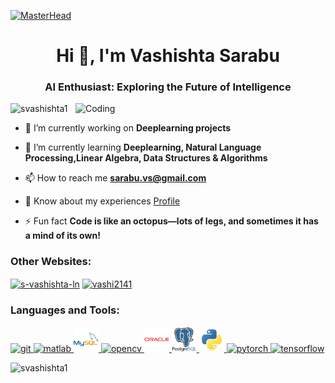 [![MasterHead](https://static.vecteezy.com/system/resources/previews/042/972/782/non_2x/topographic-map-pattern-background-abstract-mountain-terrain-map-background-with-abstract-shape-line-texture-design-illustration-for-wall-art-fabric-packaging-web-banner-wallpaper-vector.jpg)](https://svashishta1.io)
<h1 align="center">Hi 👋, I'm Vashishta Sarabu</h1>
<h3 align="center">AI Enthusiast: Exploring the Future of Intelligence</h3>
<img align="right" alt="Coding" width="400" src="https://cdn.dribbble.com/users/1162077/screenshots/3848914/media/7ed7d5ca074b48b328150e5a231e8d1f.gif">
<p align="left"> <img src="https://komarev.com/ghpvc/?username=svashishta1&label=Profile%20views&color=0e75b6&style=flat" alt="svashishta1" /> </p>

- 🔭 I’m currently working on **Deeplearning projects**

- 🌱 I’m currently learning **Deeplearning, Natural Language Processing,Linear Algebra, Data Structures & Algorithms**

- 📫 How to reach me **sarabu.vs@gmail.com**

- 📄 Know about my experiences [Profile](https://cv-pearl-mu.vercel.app/)

- ⚡ Fun fact **Code is like an octopus—lots of legs, and sometimes it has a mind of its own!**

<h3 align="left">Other Websites:</h3>
<p align="left">
<a href="https://linkedin.com/in/s-vashishta-ln" target="blank"><img align="center" src="https://raw.githubusercontent.com/rahuldkjain/github-profile-readme-generator/master/src/images/icons/Social/linked-in-alt.svg" alt="s-vashishta-ln" height="30" width="40" /></a>
<a href="https://www.leetcode.com/vashi2141" target="blank"><img align="center" src="https://raw.githubusercontent.com/rahuldkjain/github-profile-readme-generator/master/src/images/icons/Social/leet-code.svg" alt="vashi2141" height="30" width="40" /></a>
</p>

<h3 align="left">Languages and Tools:</h3>
<p align="left"> <a href="https://git-scm.com/" target="_blank" rel="noreferrer"> <img src="https://www.vectorlogo.zone/logos/git-scm/git-scm-icon.svg" alt="git" width="40" height="40"/> </a> <a href="https://www.mathworks.com/" target="_blank" rel="noreferrer"> <img src="https://upload.wikimedia.org/wikipedia/commons/2/21/Matlab_Logo.png" alt="matlab" width="40" height="40"/> </a> <a href="https://www.mysql.com/" target="_blank" rel="noreferrer"> <img src="https://raw.githubusercontent.com/devicons/devicon/master/icons/mysql/mysql-original-wordmark.svg" alt="mysql" width="40" height="40"/> </a> <a href="https://opencv.org/" target="_blank" rel="noreferrer"> <img src="https://www.vectorlogo.zone/logos/opencv/opencv-icon.svg" alt="opencv" width="40" height="40"/> </a> <a href="https://www.oracle.com/" target="_blank" rel="noreferrer"> <img src="https://raw.githubusercontent.com/devicons/devicon/master/icons/oracle/oracle-original.svg" alt="oracle" width="40" height="40"/> </a> <a href="https://www.postgresql.org" target="_blank" rel="noreferrer"> <img src="https://raw.githubusercontent.com/devicons/devicon/master/icons/postgresql/postgresql-original-wordmark.svg" alt="postgresql" width="40" height="40"/> </a> <a href="https://www.python.org" target="_blank" rel="noreferrer"> <img src="https://raw.githubusercontent.com/devicons/devicon/master/icons/python/python-original.svg" alt="python" width="40" height="40"/> </a> <a href="https://pytorch.org/" target="_blank" rel="noreferrer"> <img src="https://www.vectorlogo.zone/logos/pytorch/pytorch-icon.svg" alt="pytorch" width="40" height="40"/> </a> <a href="https://www.tensorflow.org" target="_blank" rel="noreferrer"> <img src="https://www.vectorlogo.zone/logos/tensorflow/tensorflow-icon.svg" alt="tensorflow" width="40" height="40"/> </a> </p>

<p><img align="left" src="https://github-readme-stats.vercel.app/api/top-langs?username=svashishta1&show_icons=true&locale=en&layout=compact" alt="svashishta1" /></p>

<!-- <p>&nbsp;<img align="center" src="https://github-readme-stats.vercel.app/api?username=svashishta1&show_icons=true&locale=en" alt="svashishta1" /></p>

<p><img align="center" src="https://github-readme-streak-stats.herokuapp.com/?user=svashishta1&" alt="svashishta1" /></p> -->
